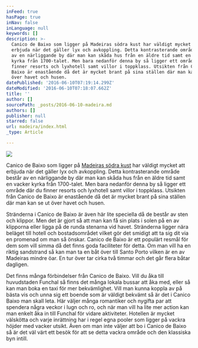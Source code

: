 ```yaml
---
inFeed: true
hasPage: true
inNav: false
inLanguage: null
keywords: []
description: >-
  Canico de Baixo som ligger på Madeiras södra kust har väldigt mycket att
  erbjuda när det gäller lyx och avkoppling. Detta kontrasterande område består
  av en närliggande by där man kan skåda hus från en äldre tid samt en vacker
  kyrka från 1700-talet. Men bara nedanför denna by så ligger ett område där du
  finner resorts och lyxhotell samt villor i toppklass. Utsikten från Canico de
  Baixo är enastående då det är mycket brant på sina ställen där man kan se ut
  över havet och husen.
datePublished: '2016-06-10T07:19:14.299Z'
dateModified: '2016-06-10T07:18:07.662Z'
title: ''
author: []
sourcePath: _posts/2016-06-10-madeira.md
authors: []
publisher: null
starred: false
url: madeira/index.html
_type: Article

---
```

![](https://the-grid-user-content.s3-us-west-2.amazonaws.com/a1f89779-e61e-4158-8fc9-912300de65ce.jpg)

Canico de Baixo som ligger på [Madeiras södra kust][0] har väldigt mycket att erbjuda när det gäller lyx och avkoppling. Detta kontrasterande område består av en närliggande by där man kan skåda hus från en äldre tid samt en vacker kyrka från 1700-talet. Men bara nedanför denna by så ligger ett område där du finner resorts och lyxhotell samt villor i toppklass. Utsikten från Canico de Baixo är enastående då det är mycket brant på sina ställen där man kan se ut över havet och husen.

Stränderna i Canico de Baixo är även här lite speciella då de består av sten och klippor. Men det är gjort så att man kan få sin plats i solen på en av klipporna eller ligga på de runda stenarna vid havet. Stränderna ligger nära beläget till hotell och bostadsområdet vilket gör det smidigt att ta sig dit via en promenad om man så önskar. Canico de Baixo är ett populärt resmål för dem som vill simma då det finns goda faciliteter för detta. Om man vill ha en riktig sandstrand så kan man ta en båt över till Santo Porto vilken är en av Madeiras mindre öar. En tur över tar cirka två timmar och det går flera båtar dagligen.

Det finns många förbindelser från Canico de Baixo. Vill du åka till huvudstaden Funchal så finns det många lokala bussar att åka med, eller så kan man boka en taxi för mer bekvämlighet. Vill man kunna koppla av på bästa vis och unna sig ett boende som är väldigt bekvämt så är det i Canico Baixo man skall leta. Här väljer många romantiker och nygifta par att spendera några veckor i lugn och ro, och när man vill ha lite mer action kan man enkelt åka in till Funchal för vidare aktiviteter. Hotellen är mycket välskötta och varje inrättning har i regel egna pooler som ligger på vackra höjder med vacker utsikt. Även om man inte väljer att bo i Canico de Baixo så är det väl värt ett besök för att se detta vackra område och den klassiska byn intill.

[0]: http://madeiraportugal.se/